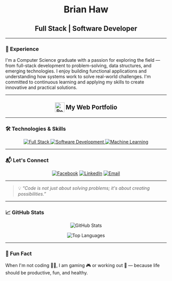 <h1 align="center">Brian Haw</h1>
<h2 align="center">Full Stack | Software Developer</h2>

---

### 🚀 Experience

I'm a Computer Science graduate with a passion for exploring the field — from full-stack development to problem-solving, data structures, and emerging technologies. I enjoy building functional applications and understanding how systems work to solve real-world challenges. I'm committed to continuous learning and applying my skills to create innovative and practical solutions.

---

<h3 align="center" style="text-align: center;">
  <a href="https://brianshiroe.netlify.app" target="_blank" rel="noopener noreferrer" style="text-decoration:none; color:inherit;">
    <img src="https://cdn.jsdelivr.net/gh/devicons/devicon/icons/react/react-original.svg" alt="React Icon" width="30" style="vertical-align: middle;" />
    <span style="vertical-align: middle; font-size: 1.2rem; line-height: 1;">My Web Portfolio</span>
  </a>
</h3>

---

### 🛠 Technologies & Skills

<p align="center">
  <a href="https://github.com/BrianShiroe" target="_blank" rel="noopener noreferrer">
    <img alt="Full Stack" src="https://img.shields.io/badge/Full_Stack-💻-brightgreen?style=for-the-badge&logo=visual-studio-code" />
  </a>
  
  <a href="https://github.com/BrianShiroe" target="_blank" rel="noopener noreferrer">
    <img alt="Software Development" src="https://img.shields.io/badge/Software_Development-🛠️-blue?style=for-the-badge&logo=github" />
  </a>
  
  <a href="https://github.com/BrianShiroe" target="_blank" rel="noopener noreferrer">
    <img alt="Machine Learning" src="https://img.shields.io/badge/Machine_Learning-🤖-orange?style=for-the-badge&logo=tensorflow" />
  </a>
</p>

---

### 📬 Let's Connect

<p align="center">
  <a href="https://facebook.com/brianshiroe" target="_blank" rel="noopener noreferrer"><img alt="Facebook" src="https://img.shields.io/badge/Facebook-1877F2?style=for-the-badge&logo=facebook&logoColor=white" /></a>
  <a href="https://linkedin.com/in/brianshiroe" target="_blank" rel="noopener noreferrer"><img alt="LinkedIn" src="https://img.shields.io/badge/LinkedIn-0A66C2?style=for-the-badge&logo=linkedin&logoColor=white" /></a>
  <a href="mailto:brianshiroe@gmail.com" target="_blank" rel="noopener noreferrer"><img alt="Email" src="https://img.shields.io/badge/Email-D14836?style=for-the-badge&logo=gmail&logoColor=white" /></a>
</p>

---

> 💡 <em>“Code is not just about solving problems; it's about creating possibilities.”</em>

---

### 📈 GitHub Stats

<p align="center">
  <img src="https://github-readme-stats.vercel.app/api?username=BrianShiroe&show_icons=true&theme=radical&count_private=true&hide=issues&include_all_commits=true" alt="GitHub Stats" />
</p>

<p align="center">
  <img src="https://github-readme-stats.vercel.app/api/top-langs/?username=BrianShiroe&layout=compact&langs_count=10&theme=radical" alt="Top Languages" />
</p>

---

### 🎉 Fun Fact

When I'm not coding 🧑‍💻, I am gaming 🎮 or working out 💪 — because life should be productive, fun, and healthy.
